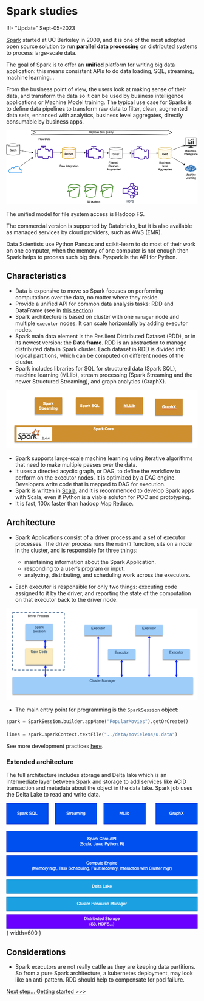 # Spark studies

!!!- "Update"
    Sept-05-2023

[Spark](https://spark.apache.org/) started at UC Berkeley in 2009, and it is one of the most adopted open source solution to run **parallel data processing** on distributed systems to process large-scale data.

The goal of Spark is to offer an **unified** platform for writing big data application: this means consistent APIs to do data loading, SQL, streaming, machine learning... 

From the business point of view, the users look at making sense of their data, and transform the data so it can be used by business intelligence applications or Machine Model training. The typical use case for Sparks is to define data pipelines to transform raw data to filter, clean, augmented data sets, enhanced with analytics, business level aggregates, directly consumable by business apps.

![](./diagrams/data-pipeline.drawio.png)

The unified model for file system access is Hadoop FS.

The commercial version is supported by Databricks, but it is also available as managed services by cloud providers, such as AWS (EMR).

Data Scientists use Python Pandas and scikit-learn to do most of their work on one computer, when the memory of one computer is not enough then Spark helps to process such big data. Pyspark is the API for Python.

## Characteristics

* Data is expensive to move so Spark focuses on performing computations over the data, no matter where they reside.
* Provide a unified API for common data analysis tasks: RDD and DataFrame (see in [this section](dev-on-spark.md))
* Spark architecture is based on cluster with one `manager` node and multiple `executor` nodes. It can scale horizontally by adding executor nodes.
* Spark main data element is the Resilient Distributed Dataset (RDD), or in its newest version: the **Data frame**. RDD is an abstraction to manage distributed data in Spark cluster. Each dataset in RDD is divided into logical partitions, which can be computed on different nodes of the cluster.
* Spark includes libraries for SQL for structured data (Spark SQL), machine learning (MLlib), stream processing (Spark Streaming and the newer Structured Streaming), and graph analytics (GraphX).

![Spark components](images/spark-components.png)

* Spark supports large-scale machine learning using iterative algorithms that need to make multiple passes over the data.
* It uses a directed acyclic graph, or DAG, to define the workflow to perform on the executor nodes. It is optimized by a DAG engine. Developers write code that is mapped to DAG for execution.
* Spark is written in [Scala](scala_summary.md), and it is recommended to develop Spark apps with Scala, even if Python is a viable soluton for POC and prototyping.
* It is fast, 100x faster than hadoop Map Reduce.

## Architecture

* Spark Applications consist of a driver process and a set of executor processes. The driver process runs the `main()` function, sits on a node in the cluster, and is responsible for three things:

    * maintaining information about the Spark Application.
    * responding to a user’s program or input.
    * analyzing, distributing, and scheduling work across the executors.

* Each executor is responsible for only two things: executing code assigned to it by the driver, and reporting the state of the computation on that executor back to the driver node.

![Spark architecture](./images/app-arch.png)

* The main entry point for programming is the `SparkSession` object:

```python
spark = SparkSession.builder.appName("PopularMovies").getOrCreate()

lines = spark.sparkContext.textFile("../data/movielens/u.data")
```

See more development practices [here](./dev/index.md).

### Extended architecture

The full architecture includes storage and Delta lake which is an intermediate layer between Spark and storage to add services like ACID transaction and metadata about the object in the data lake. Spark job uses the Delta Lake to read and write data. 

![](./diagrams/spark-delta-hla.drawio.png){ width=600 }

## Considerations

* Spark executors are not really cattle as they are keeping data partitions. So from a pure Spark architecture, a kubernetes deployment, may look like an anti-pattern. RDD should help to compensate for pod failure.


[Next step... Getting started >>>](dev/index.md)
